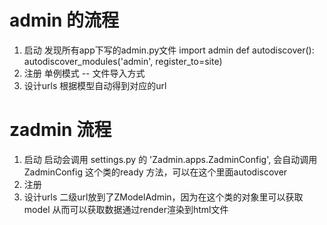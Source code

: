 # admin 的流程
1. 启动
    发现所有app下写的admin.py文件
    import admin
    def autodiscover():
         autodiscover_modules('admin', register_to=site)    
2. 注册
      单例模式    -- 文件导入方式
3. 设计urls
      根据模型自动得到对应的url
      
      
# zadmin 流程
1. 启动
    启动会调用 settings.py 的 'Zadmin.apps.ZadminConfig',
    会自动调用  ZadminConfig 这个类的ready 方法，可以在这个里面autodiscover
2. 注册
3. 设计urls
    二级url放到了ZModelAdmin，因为在这个类的对象里可以获取model
    从而可以获取数据通过render渲染到html文件